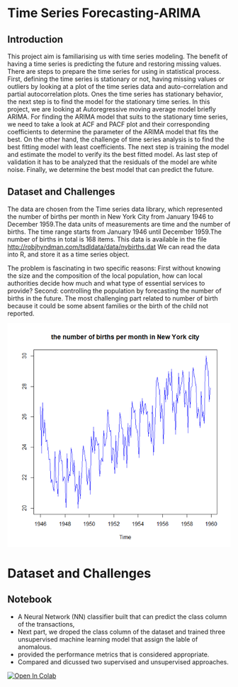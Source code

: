# Time Series Forecasting-ARIMA

## Introduction
This project aim is familiarising us with time series modeling. The benefit of having a time series is predicting the future and restoring missing values.
There are steps to prepare the time series for using in statistical process. First, defining the time series is stationary or not, having missing values or outliers by looking at a plot of the time series data and auto-correlation and partial autocorrelation plots.
Ones the time series has stationary behavior, the next step is to find the model for the stationary time series.
In this project, we are looking at Autoregressive moving average model briefly ARIMA. For finding the ARIMA model that suits to the stationary time series, we need to take a look at ACF and PACF plot and their corresponding coefficients to determine the parameter of the ARIMA model that fits the best. On the other hand, the challenge of time series analysis is to find the best fitting model with least coefficients.
The next step is training the model and estimate the model to verify its the best fitted model. As last step of validation it has to be analyzed that the residuals of the model are white noise. Finally, we determine the best model that can predict the future.

## Dataset and Challenges
The data are chosen from the Time series data library, which represented the number of births per month in New York City from January 1946 to December 1959.The data units of measurements are time and the number of births. The time range starts from January 1946 until December 1959.The number of births in total is 168 items. This data is available in the file http://robjhyndman.com/tsdldata/data/nybirths.dat We can read the data into R, and store it as a time series object.

The problem is fascinating in two specific reasons: First without knowing the size and the composition of the local population, how can local authorities decide how much and what type of essential services to provide? Second: controlling the population by forecasting the number of births in the future. The most challenging part related to number of birth because it could be some absent families or the birth of the child not reported.

![Getting Started](assets/time_series.png)



# Dataset and Challenges

## Notebook

- A Neural Network (NN) classifier built that can predict the class column of the transactions,
- Next part, we droped the class column of the dataset and trained three unsupervised machine learning model that assign the lable of anomalous.
- provided the performance metrics that is considered appropriate.
- Compared and dicussed two supervised and unsupervised approaches.

[![Open In Colab](https://colab.research.google.com/assets/colab-badge.svg)](https://colab.research.google.com/github/marziehphi/credit-card-fraud-detection/blob/master/notes/anomaly_detection_using_ml.ipynb)

